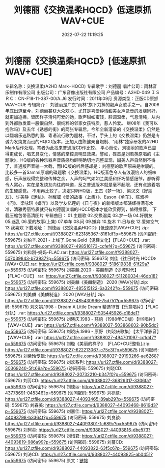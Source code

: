 ﻿---
title: 刘德丽《交换温柔HQCD》低速原抓WAV+CUE
date: 2022-07-22 11:19:25
categories: WAV车载音乐、镜像
tags: 华语中文
---
# 刘德丽《交换温柔HQCD》[低速原抓WAV+CUE]

专辑名称：交换温柔(A2HD
Mark+HQCD)
专辑歌手：刘德丽
唱片公司：雨林音乐制作有限公司
出版公司：广东音像出版社有限公司
产品编号：A2HD-049
ＩＳＲＣ：CN-F18-11-387-00/A.J6
发行时间：2011年09月
资源类型：正版CD原抓WAV+CUE
专辑简介：
刘德丽是广东“雨林”旗下力捧的靓声女歌手之一。自2008年底出道至今，刘德丽甚获大众欢心，尤其是喜爱钟情甜美女声录音的发烧同好，就更加追捧。皆因样子清纯可爱的她，歌声甜如蜜饯，腔调温柔，气息清纯，从内到外都散发着一股很自然、很纯粹的邻家女孩特质，惹人怜爱。
继08年《我可以抱你吗》及去年《诱惑的街》的两张专辑后，今年全新灌录的《交换温柔》仍然是以翻唱乐迷熟悉的国、粤语流行歌为题材。不过，手头上的《交换温柔》仍然是专诚为发烧友而设的HQCD版本，还加入由陈健亲自炮制、“雨林”独家研发的A2HD
Mark后作处理，笔者为此找来普通版CD作比较。
平心而论，刘德丽的歌声已显得更成长，唱艺具变化，情感的掌控具明显效果。譬如，碟首是刘若英原唱的《主题歌》，HQ版的各种乐器声音质感均鲜明确切地完整呈现，甜美人声自然到不得了，普通版声音输一大截，而HQ版的听后感却是：刘德丽的歌声原来是咁靓的。比较多一首Sammi原唱的碟题歌《交换温柔》，HQ版音色令人有浪漫怡人的细味感，乐声展现得完整和传神之余，人声的呵气如如兰美感和纤巧情感细节，都听得令人窝心，实在是发烧友向往的味道，反之普通版本就是毫不起眼，还有点追着唱的生硬感觉。
不用再比较了，决定只听HQ版，王杰《梦一场》、梁汉文《好朋友》、许美静《迷乱》、孙耀威《爱的故事（上集）》、Eason《单车》、陈淑桦《问》、梁咏琪《嫌弃》以及学友忆莲的《日与夜》的新唱版本都演绎得满有水准，清雅秀丽特质就只有刘德丽演唱的HQCD版本才能欣赏得到，值得推荐。
下载压缩包带高清图片
专辑曲目：
01.主题歌
02.交换温柔
03.梦一场
04.好朋友
05.迷乱
06.爱的故事(上集)
07.单车
08.问
09.嫌弃
10.旋木
11.日与夜
12.爱如空气
13.我喜欢
下载地址：
刘德丽《交换温柔HQCD》[低速原抓WAV+CUE].zip: https://url27.ctfile.com/f/9388027-623185367-8161df?p=559675
(访问密码: 559675)
刘柏辛.2021 - 上线了.Gone.Gold【泥鞋文化】【FLAC+CUE】.rar: https://url27.ctfile.com/f/9388027-498516173-ccfef4?p=559675
(访问密码: 559675)
刘和刚-妈妈-FLAC.rar: https://url27.ctfile.com/f/9388027-507039843-b73937?p=559675
(访问密码: 559675)
刘佳《往日时光 HQCD》[WAV+CUE].rar: https://url27.ctfile.com/f/9388027-518619838-61f29a?p=559675
(访问密码: 559675)
刘美麟.2020 - 美麟制造【少城时代】【FLAC+CUE】.rar: https://url27.ctfile.com/f/9388027-511280034-46db18?p=559675
(访问密码: 559675)
刘美麟《美麟制造》 2020 [WAV分轨].zip: https://url27.ctfile.com/f/9388027-485515122-6a3242?p=559675
(访问密码: 559675)
刘美麟《美麟制造》 2020 [WAV分轨].zip: https://url27.ctfile.com/f/9388027-485430966-75d751?p=559675
(访问密码: 559675)
刘文娟.1998 - Dream A Little Dream 精选19首【乐意唱片】【FLAC分轨】.rar: https://url27.ctfile.com/f/9388027-505445926-c18de1?p=559675
(访问密码: 559675)
刘晓庆.1983 - 慈禧（1988年CD版）【HK唱片】【WAV+CUE】.rar: https://url27.ctfile.com/f/9388027-503868602-90b5dc?p=559675
(访问密码: 559675)
刘晓庆.1986 - 原野（刘晓庆歌集）【太平洋影音】【WAV+CUE】.rar: https://url27.ctfile.com/f/9388027-494701097-cc1d47?p=559675
(访问密码: 559675)
刘璇《美丽的样子》  [FLAC+CUE整轨].zip: https://url27.ctfile.com/f/9388027-622213067-c75c3f?p=559675
(访问密码: 559675)
刘紫玲专辑: https://url27.ctfile.com/d/9388027-29193266-ae6268?p=559675
(访问密码: 559675)
刘欢系列: https://url27.ctfile.com/d/9388027-30369240-5fc69a?p=559675
(访问密码: 559675)
刘晓CD: https://url27.ctfile.com/d/9388027-30732210-b347f0?p=559675
(访问密码: 559675)
刘芳CD: https://url27.ctfile.com/d/9388027-36829317-3306fa?p=559675
(访问密码: 559675)
刘德丽: https://url27.ctfile.com/d/9388027-43778691-045346?p=559675
(访问密码: 559675)
刘亮鹭: https://url27.ctfile.com/d/9388027-44093465-89ab29?p=559675
(访问密码: 559675)
刘春美: https://url27.ctfile.com/d/9388027-44093468-8619d3?p=559675
(访问密码: 559675)
刘嘉佳: https://url27.ctfile.com/d/9388027-44093798-b3364f?p=559675
(访问密码: 559675)
刘良骏: https://url27.ctfile.com/d/9388027-44093801-1c689c?p=559675
(访问密码: 559675)
刘珂矣: https://url27.ctfile.com/d/9388027-44093816-dbe573?p=559675
(访问密码: 559675)
刘惜君: https://url27.ctfile.com/d/9388027-44093819-986a99?p=559675
(访问密码: 559675)
刘蔓CD: https://url27.ctfile.com/d/9388027-44093822-63f5c6?p=559675
(访问密码: 559675)
刘涛CD: https://url27.ctfile.com/d/9388027-44093825-ab0451?p=559675
(访问密码: 559675)
原文：[链接](https://blog.sina.com.cn/s/blog_1647c7e7601030yhx.html)